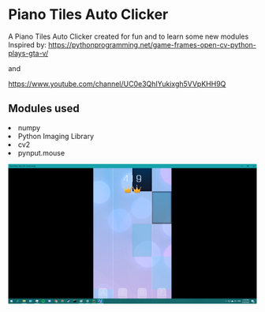 # Piano Tiles Auto Clicker

A Piano Tiles Auto Clicker created for fun and to learn some new modules
Inspired by:
https://pythonprogramming.net/game-frames-open-cv-python-plays-gta-v/

and

https://www.youtube.com/channel/UC0e3QhIYukixgh5VVpKHH9Q

## Modules used
<li>numpy
<li>Python Imaging Library
<li>cv2
<li>pynput.mouse

![alt text](https://github.com/Greccu/OtherProjects/blob/master/Piano%20Tiles%20Auto%20Clicker/image.png)
